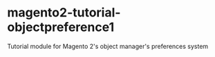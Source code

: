 # magento2-tutorial-objectpreference1
Tutorial module for Magento 2's object manager's preferences system
